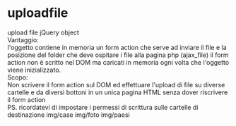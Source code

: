 # uploadfile
upload file jQuery object
<br>
Vantaggio:
<br>
l'oggetto contiene in memoria un form action
che serve ad inviare il file e la posizione del folder che deve ospitare i file
alla pagina php (ajax_file)
il form action non è scritto nel DOM
ma caricati in memoria ogni volta che l'oggetto viene inizializzato.
<br>
Scopo:
<br>
Non scrivere il form action sul DOM ed effettuare l'upload di file su diverse
cartelle e da diversi bottoni in un unica pagina HTML
senza dover riscrivere il form action
<br>
PS.
ricordatevi di impostare i permessi di scrittura sulle cartelle di destinazione
img/case
img/foto
img/paesi
